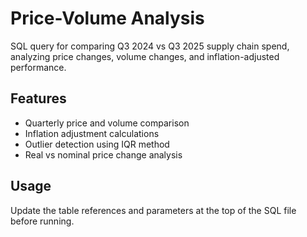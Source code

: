 # Price-Volume Analysis

SQL query for comparing Q3 2024 vs Q3 2025 supply chain spend, analyzing price changes, volume changes, and inflation-adjusted performance.

## Features
- Quarterly price and volume comparison
- Inflation adjustment calculations
- Outlier detection using IQR method
- Real vs nominal price change analysis

## Usage
Update the table references and parameters at the top of the SQL file before running.
